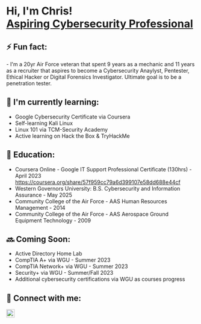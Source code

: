 <h1>Hi, I'm Chris! <br/><a href="https://www.linkedin.com/in/chrisholt85/">Aspiring Cybersecurity Professional</a></h1>

<h2>⚡ Fun fact:</h2>
- I'm a 20yr Air Force veteran that spent 9 years as a mechanic and 11 years as a recruiter that aspires to become a Cybersecurity Anaylyst, Pentester, Ethical Hacker or Digital Forensics Investigator. Ultimate goal is to be a penetration tester.

<h2>🌱 I'm currently learning:</h2>

- Google Cybersecurity Certificate via Coursera
- Self-learning Kali Linux
- Linux 101 via TCM-Security Academy
- Active learning on Hack the Box & TryHackMe

<h2> 🎒 Education:</h2>

- Coursera Online - Google IT Support Professional Certificate (130hrs) - April 2023  https://coursera.org/share/57f959cc79a6d399107e58dd688e44cf
- Western Governors University: B.S. Cybersecurity and Information Assurance - May 2025
- Community College of the Air Force - AAS Human Resources Management - 2014
- Community College of the Air Force - AAS Aerospace Ground Equipment Technology - 2009

<h2> 🔜 Coming Soon:</h2>

- Active Directory Home Lab
- CompTIA A+ via WGU - Summer 2023
- CompTIA Network+ via WGU - Summer 2023
- Security+ via WGU - Summer/Fall 2023
- Additional cybersecurity certifications via WGU as courses progress

<h2> 🤳 Connect with me:</h2>

[<img align="left" alt="ChristopherHolt | LinkedIn" width="22px" src="https://cdn.jsdelivr.net/npm/simple-icons@v3/icons/linkedin.svg" />][linkedin]


[linkedin]: https://linkedin.com/in/chrisholt85

<!--
**joshmadakor1/joshmadakor1** is a ✨ _special_ ✨ repository because its `README.md` (this file) appears on your GitHub profile.

Here are some ideas to get you started:

- 🔭 I’m currently working on ...
- 🌱 I’m currently learning ...
- 👯 I’m looking to collaborate on ...
- 🤔 I’m looking for help with ...
- 💬 Ask me about ...
- 📫 How to reach me: ...
- 😄 Pronouns: ...
- ⚡ Fun fact: ...
-->
